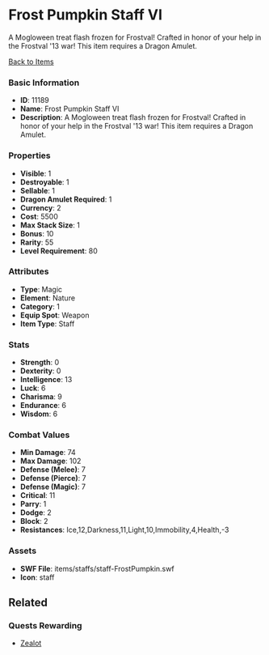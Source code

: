 # Frost Pumpkin Staff VI

A Mogloween treat flash frozen for Frostval! Crafted in honor of your help in the Frostval '13 war! This item requires a Dragon Amulet.

[Back to Items](../items.md)

### Basic Information

- **ID**: 11189
- **Name**: Frost Pumpkin Staff VI
- **Description**: A Mogloween treat flash frozen for Frostval! Crafted in honor of your help in the Frostval &#039;13 war! This item requires a Dragon Amulet.

### Properties

- **Visible**: 1
- **Destroyable**: 1
- **Sellable**: 1
- **Dragon Amulet Required**: 1
- **Currency**: 2
- **Cost**: 5500
- **Max Stack Size**: 1
- **Bonus**: 10
- **Rarity**: 55
- **Level Requirement**: 80

### Attributes

- **Type**: Magic
- **Element**: Nature
- **Category**: 1
- **Equip Spot**: Weapon
- **Item Type**: Staff

### Stats

- **Strength**: 0
- **Dexterity**: 0
- **Intelligence**: 13
- **Luck**: 6
- **Charisma**: 9
- **Endurance**: 6
- **Wisdom**: 6

### Combat Values

- **Min Damage**: 74
- **Max Damage**: 102
- **Defense (Melee)**: 7
- **Defense (Pierce)**: 7
- **Defense (Magic)**: 7
- **Critical**: 11
- **Parry**: 1
- **Dodge**: 2
- **Block**: 2
- **Resistances**: Ice,12,Darkness,11,Light,10,Immobility,4,Health,-3

### Assets

- **SWF File**: items/staffs/staff-FrostPumpkin.swf
- **Icon**: staff

## Related

### Quests Rewarding

- [Zealot](../quests/1120-zealot.md)

